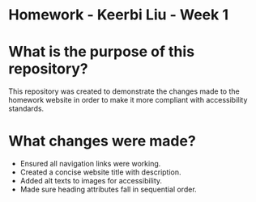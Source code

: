 # Homework - Keerbi Liu - Week 1
<h1>What is the purpose of this repository?</h1>

<p>This repository was created to demonstrate the changes made to the homework website in order to make it more compliant with accessibility standards.</p>

<h1>What changes were made?</h1>

<ul>
    <li>Ensured all navigation links were working.</li>
    <li>Created a concise website title with description.</li>
    <li>Added alt texts to images for accessibility.</li>
    <li>Made sure heading attributes fall in sequential order.</li>
</ul>
